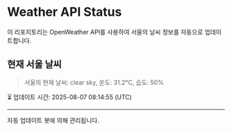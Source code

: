 
# Weather API Status

이 리포지토리는 OpenWeather API를 사용하여 서울의 날씨 정보를 자동으로 업데이트합니다.

## 현재 서울 날씨
> 서울의 현재 날씨: clear sky, 온도: 31.2°C, 습도: 50%

⏳ 업데이트 시간: 2025-08-07 08:14:55 (UTC)

---
자동 업데이트 봇에 의해 관리됩니다.
